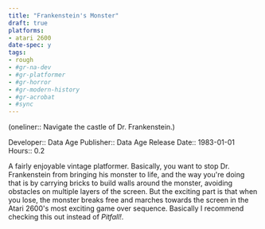 ```yaml
---
title: "Frankenstein's Monster"
draft: true
platforms:
- atari 2600
date-spec: y
tags:
- rough
- #gr-na-dev 
- #gr-platformer 
- #gr-horror
- #gr-modern-history 
- #gr-acrobat 
- #sync
---
```


(oneliner:: Navigate the castle of Dr. Frankenstein.)

Developer:: Data Age
Publisher:: Data Age
Release Date:: 1983-01-01
Hours:: 0.2

A fairly enjoyable vintage platformer. Basically, you want to stop Dr. Frankenstein from bringing his monster to life, and the way you're doing that is by carrying bricks to build walls around the monster, avoiding obstacles on multiple layers of the screen. But the exciting part is that when you lose, the monster breaks free and marches towards the screen in the Atari 2600's most exciting game over sequence. Basically I recommend checking this out instead of *Pitfall!*.